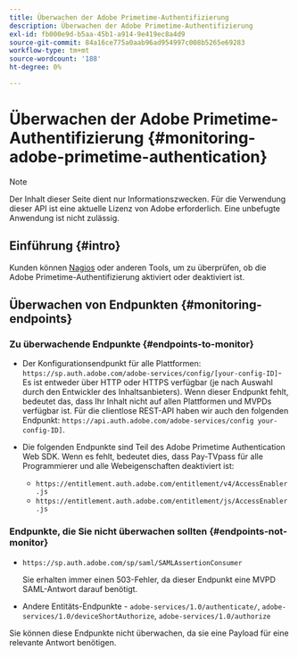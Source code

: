 ```yaml
---
title: Überwachen der Adobe Primetime-Authentifizierung
description: Überwachen der Adobe Primetime-Authentifizierung
exl-id: fb000e9d-b5aa-45b1-a914-9e419ec8a4d9
source-git-commit: 84a16ce775a0aab96ad954997c008b5265e69283
workflow-type: tm+mt
source-wordcount: '188'
ht-degree: 0%

---
```


# Überwachen der Adobe Primetime-Authentifizierung {#monitoring-adobe-primetime-authentication}

>[!NOTE]
>
>Der Inhalt dieser Seite dient nur Informationszwecken. Für die Verwendung dieser API ist eine aktuelle Lizenz von Adobe erforderlich. Eine unbefugte Anwendung ist nicht zulässig.

## Einführung {#intro}

Kunden können [Nagios](http://www.nagios.org) oder anderen Tools, um zu überprüfen, ob die Adobe Primetime-Authentifizierung aktiviert oder deaktiviert ist.

## Überwachen von Endpunkten {#monitoring-endpoints}

### Zu überwachende Endpunkte {#endpoints-to-monitor}

* Der Konfigurationsendpunkt für alle Plattformen: `https://sp.auth.adobe.com/adobe-services/config/[your-config-ID]`- Es ist entweder über HTTP oder HTTPS verfügbar (je nach Auswahl durch den Entwickler des Inhaltsanbieters). Wenn dieser Endpunkt fehlt, bedeutet das, dass Ihr Inhalt nicht auf allen Plattformen und MVPDs verfügbar ist. Für die clientlose REST-API haben wir auch den folgenden Endpunkt:  `https://api.auth.adobe.com/adobe-services/config your-config-ID]`.

* Die folgenden Endpunkte sind Teil des Adobe Primetime Authentication Web SDK.  Wenn es fehlt, bedeutet dies, dass Pay-TVpass für alle Programmierer und alle Webeigenschaften deaktiviert ist:

   * `https://entitlement.auth.adobe.com/entitlement/v4/AccessEnabler.js`
   * `https://entitlement.auth.adobe.com/entitlement/js/AccessEnabler.js`


### Endpunkte, die Sie nicht überwachen sollten {#endpoints-not-monitor}

* `https://sp.auth.adobe.com/sp/saml/SAMLAssertionConsumer`

  Sie erhalten immer einen 503-Fehler, da dieser Endpunkt eine MVPD SAML-Antwort darauf benötigt.

* Andere Entitäts-Endpunkte - `adobe-services/1.0/authenticate/`, `adobe-services/1.0/deviceShortAuthorize`, `adobe-services/1.0/authorize`

Sie können diese Endpunkte nicht überwachen, da sie eine Payload für eine relevante Antwort benötigen.
